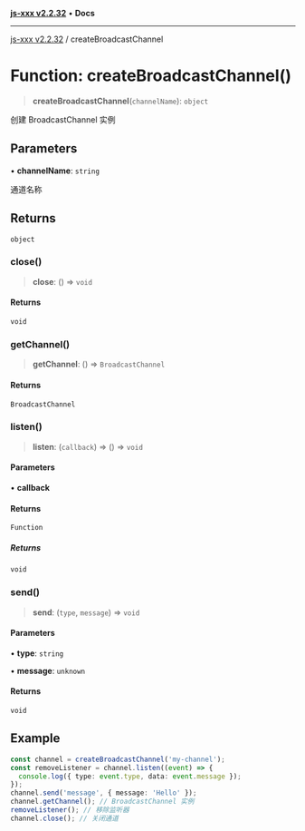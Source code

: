 [**js-xxx v2.2.32**](../README.md) • **Docs**

***

[js-xxx v2.2.32](../README.md) / createBroadcastChannel

# Function: createBroadcastChannel()

> **createBroadcastChannel**(`channelName`): `object`

创建 BroadcastChannel 实例

## Parameters

• **channelName**: `string`

通道名称

## Returns

`object`

### close()

> **close**: () => `void`

#### Returns

`void`

### getChannel()

> **getChannel**: () => `BroadcastChannel`

#### Returns

`BroadcastChannel`

### listen()

> **listen**: (`callback`) => () => `void`

#### Parameters

• **callback**

#### Returns

`Function`

##### Returns

`void`

### send()

> **send**: (`type`, `message`) => `void`

#### Parameters

• **type**: `string`

• **message**: `unknown`

#### Returns

`void`

## Example

```ts
const channel = createBroadcastChannel('my-channel');
const removeListener = channel.listen((event) => {
  console.log({ type: event.type, data: event.message });
});
channel.send('message', { message: 'Hello' });
channel.getChannel(); // BroadcastChannel 实例
removeListener(); // 移除监听器
channel.close(); // 关闭通道
```
